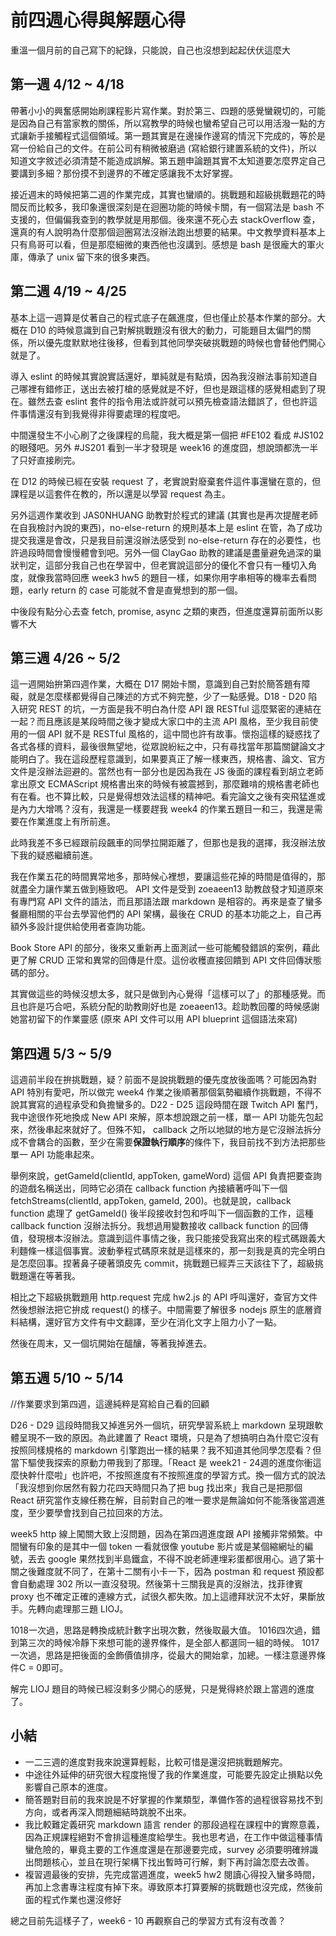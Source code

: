 # 前四週心得與解題心得

重溫一個月前的自己寫下的紀錄，只能說，自己也沒想到起起伏伏這麼大

## 第一週 4/12 ~ 4/18
帶著小小的興奮感開始刷課程影片寫作業。對於第三、四題的感覺蠻親切的，可能是因為自己有當家教的關係，所以寫教學的時候也蠻希望自己可以用活潑一點的方式讓新手接觸程式這個領域。第一題其實是在邊操作邊寫的情況下完成的，等於是寫一份給自己的文件。在前公司有稍微被磨過 (寫給銀行建置系統的文件)，所以知道文字敘述必須清楚不能造成誤解。第五題申論題其實不太知道要怎麼界定自己要講到多細？那份摸不到邊界的不確定感讓我不太好掌握。

接近週末的時候把第二週的作業完成，其實也蠻順的。挑戰題和超級挑戰題花的時間反而比較多，我印象還很深刻是在迴圈功能的時候卡關，有一個寫法是 bash 不支援的，但偏偏我查到的教學就是用那個。後來還不死心去 stackOverflow 查，還真的有人說明為什麼那個迴圈寫法沒辦法跑出想要的結果。中文教學資料基本上只有鳥哥可以看，但是那麼細微的東西他也沒講到。感想是 bash 是很龐大的軍火庫，傳承了 unix 留下來的很多東西。

## 第二週 4/19 ~ 4/25
基本上這一週算是仗著自己的程式底子在飆進度，但也僅止於基本作業的部分。大概在 D10 的時候意識到自己對解挑戰題沒有很大的動力，可能題目太偏門的關係，所以優先度默默地往後移，但看到其他同學突破挑戰題的時候也會替他們開心就是了。

導入 eslint 的時候其實說實話還好，單純就是有點煩，因為我沒辦法事前知道自己哪裡有錯修正，送出去被打槍的感覺就是不好，但也是跟這樣的感覺相處到了現在。雖然去查 eslint 套件的指令用法或許就可以預先檢查語法錯誤了，但也許這件事情還沒有到我覺得非得要處理的程度吧。

中間還發生不小心刷了之後課程的烏龍，我大概是第一個把 #FE102 看成 #JS102 的眼殘吧。另外 #JS201 看到一半才發現是 week16 的進度囧，想說頭都洗一半了只好直接刷完。

在 D12 的時候已經在安裝 request 了，老實說對廢棄套件這件事還蠻在意的，但課程是以這套件在教的，所以還是以學習 request 為主。

另外這週作業收到 JAS0NHUANG 助教對於程式的建議 (其實也是再次提醒老師在自我檢討內說的東西)，no-else-return 的規則基本上是 eslint 在管，為了成功提交我還是會改，只是我目前還沒辦法感受到 no-else-return 存在的必要性，也許過段時間會慢慢體會到吧。另外一個 ClayGao 助教的建議是盡量避免過深的巢狀判定，這部分我自己也在學習中，但老實說這部分的優化不會只有一種切入角度，就像我當時回應 week3 hw5 的題目一樣，如果你用字串相等的機率去看問題，early return 的 case 可能就不會是直覺想到的那一個。

中後段有點分心去查 fetch, promise, async 之類的東西，但進度還算前面所以影響不大

## 第三週 4/26 ~ 5/2
這一週開始拚第四週作業，大概在 D17 開始卡關，意識到自己對於簡答題有障礙，就是怎麼樣都覺得自己陳述的方式不夠完整，少了一點感覺。D18 - D20 陷入研究 REST 的坑，一方面是我不明白為什麼 API 跟 RESTful 這麼緊密的連結在一起？而且應該是某段時間之後才變成大家口中的主流 API 風格，至少我目前使用的一個 API 就不是 RESTful 風格的，這中間也許有故事。懷抱這樣的疑惑找了各式各樣的資料，最後很無望地，從眾說紛紜之中，只有尋找當年那篇關鍵論文才能明白了。我在這段歷程意識到，如果要真正了解一樣東西，規格書、論文、官方文件是沒辦法迴避的。當然也有一部分也是因為我在 JS 後面的課程看到胡立老師拿出原文 ECMAScript 規格書出來的時候有被震撼到，那麼難啃的規格書老師也有在看。也不算比較，只是覺得想效法這樣的精神吧。看完論文之後有突飛猛進或是內力大增嗎？沒有，我還是一樣要趕我 week4 的作業五題目一和三，我還是需要在作業進度上有所前進。

此時我差不多已經跟前段飆車的同學拉開距離了，但那也是我的選擇，我沒辦法放下我的疑惑繼續前進。

我在作業五花的時間異常地多，那時候心裡想，要讓這些花掉的時間是值得的，那就盡全力讓作業五做到極致吧。 API 文件是受到 zoeaeen13 助教啟發才知道原來有專門寫 API 文件的語法，而且那語法跟 markdown 是相容的。再來是查了蠻多餐廳相關的平台去學習他們的 API 架構，最後在 CRUD 的基本功能之上，自己再額外多設計提供給使用者查詢功能。

Book Store API 的部分，後來又重新再上面測試一些可能觸發錯誤的案例，藉此更了解 CRUD 正常和異常的回傳是什麼。這份收穫直接回饋到 API 文件回傳狀態碼的部分。

其實做這些的時候沒想太多，就只是做到內心覺得「這樣可以了」的那種感覺。而且也許是巧合吧，系統分配的助教剛好也是 zoeaeen13。趁助教回覆的時候感謝她當初留下的作業靈感 (原來 API 文件可以用 API blueprint 這個語法來寫)

## 第四週 5/3 ~ 5/9
這週前半段在拚挑戰題，疑？前面不是說挑戰題的優先度放後面嗎？可能因為對 API 特別有愛吧，所以做完 week4 作業之後順著那個氣勢繼續作挑戰題，不得不說其實寫的過程承受和負擔蠻多的。D22 - D25 這段時間在跟 Twitch API 奮鬥，我中途很作死地換成 New API 來解，原本想說跟之前一樣，單一 API 功能先包起來，然後串起來就好了。但殊不知， callback 之所以地獄的地方是它沒辦法拆分成不會耦合的函數，至少在需要**保證執行順序**的條件下，我目前找不到方法把那些單一 API 功能串起來。

舉例來說，getGameId(clientId, appToken, gameWord) 這個 API 負責把要查詢的遊戲名稱送出，同時它必須在 callback function 內接續著呼叫下一個 fetchStreams(clientId, appToken, gameId, 200)。也就是說，callback function 處理了 getGameId() 後半段接收封包和呼叫下一個函數的工作，這種 callback function 沒辦法拆分。我想過用變數接收 callback function 的回傳值，發現根本沒辦法。意識到這件事情之後，我只能接受我寫出來的程式碼跟義大利麵條一樣這個事實。波動拳程式碼原來就是這樣來的，那一刻我是真的完全明白是怎麼回事。捏著鼻子硬著頭皮先 commit，挑戰題已經弄三天該往下了，超級挑戰題還在等著我。

相比之下超級挑戰題用 http.request 完成 hw2.js 的 API 呼叫還好，查官方文件然後想辦法把它拚成 request() 的樣子。中間需要了解很多 nodejs 原生的底層資料結構，還好官方文件有中文翻譯，至少在消化文字上阻力小了一點。

然後在周末，又一個坑開始在醞釀，等著我掉進去。

## 第五週 5/10 ~ 5/14
//作業要求到第四週，這邊純粹是寫給自己看的回顧

D26 - D29 這段時間我又掉進另外一個坑，研究學習系統上 markdown 呈現跟軟體呈現不一致的原因。為此建置了 React 環境，只是為了想搞明白為什麼它沒有按照同樣規格的 markdown 引擎跑出一樣的結果？我不知道其他同學怎麼看？但當下驅使我探索的原動力帶我到了那理。「React 是 week21 - 24週的進度你衝這麼快幹什麼啦」也許吧，不按照進度有不按照進度的學習方式。換一個方式的說法「我沒想到你居然有毅力花四天時間只為了把 bug 找出來」我自己是把那個 React 研究當作支線任務在解，目前對自己的唯一要求是無論如何不能落後當週進度，至少要學會找到自己拉回來的方法。

week5 http 線上闖關大致上沒問題，因為在第四週進度跟 API 接觸非常頻繁。中間蠻有印象的是其中一個 token 一看就很像 youtube 影片或是某個縮網址的編號，丟去 google 果然找到半島鐵盒，不得不說老師連埋彩蛋都很用心。過了第十關之後難度就不同了，在第十二關有小卡一下，因為 postman 和 request 預設都會自動處理 302 所以一直沒發現。然後第十三關我是真的沒辦法，找菲律賓 proxy 也不確定正確的連線方式，試很久都失敗。加上這禮拜狀況不太好，果斷放手。先轉向處理那三題 LIOJ。

1018一次過，思路是轉換成統計數字出現次數，然後取最大值。
1016四次過，錯到第三次的時候冷靜下來想可能的邊界條件，是全部人都選同一組的時候。
1017一次過，思路是把後面的金飾價值排序，從最大的開始拿，加總。一樣注意邊界條件C = 0即可。

解完 LIOJ 題目的時候已經沒剩多少開心的感覺，只是覺得終於跟上當週的進度了。

## 小結
* 一二三週的進度對我來說還算輕鬆，比較可惜是還沒把挑戰題解完。
* 中途往外延伸的研究很大程度拖慢了我的作業進度，可能要先設定止損點以免影響自己原本的進度。
* 簡答題對目前的我來說是不好掌握的作業類型，準備作答的過程很容易找不到方向，或者再深入問題細結時跳脫不出來。
* 我比較難定義研究 markdown 語言 render 的那段過程在課程中的實際意義，因為正規課程絕對不會排這種進度給學生。我也思考過，在工作中做這種事情蠻危險的，畢竟主要的工作進度還是在那邊要完成，survey 必須要明確辨識出問題核心，並且在現行架構下找出暫時可行解，剩下再討論怎麼去改善。
* 複習週最後的安排，先完成當週進度，week5 hw2 閱讀心得投入蠻多時間，再加上念書專注程度有掉下來。導致原本打算要解的挑戰題也沒完成，然後前面的程式作業也還沒修好

總之目前先這樣子了，week6 - 10 再觀察自己的學習方式有沒有改善？

